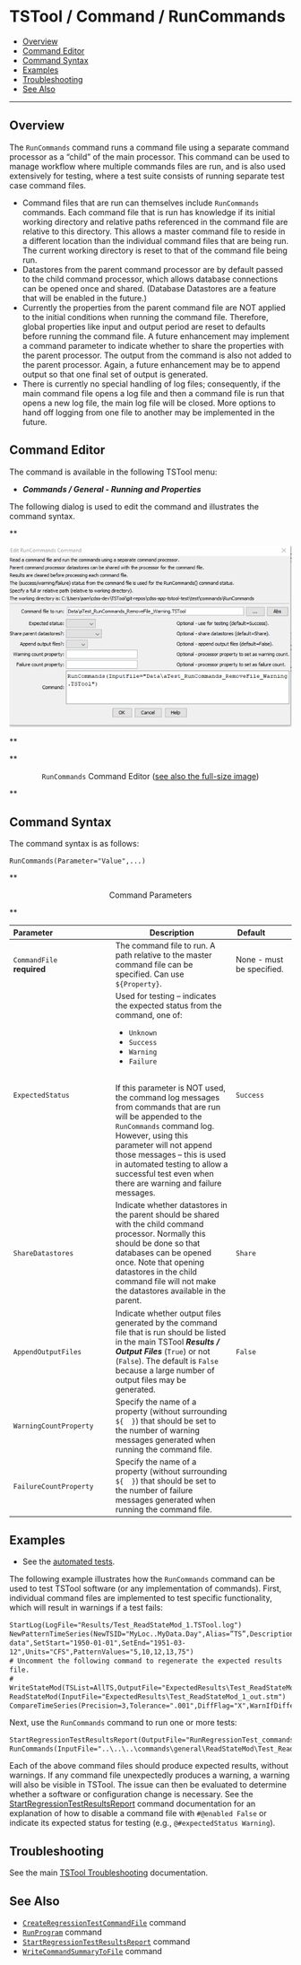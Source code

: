 # TSTool / Command / RunCommands #

*   [Overview](#overview)
*   [Command Editor](#command-editor)
*   [Command Syntax](#command-syntax)
*   [Examples](#examples)
*   [Troubleshooting](#troubleshooting)
*   [See Also](#see-also)

-------------------------

## Overview ##

The `RunCommands` command runs a command file using a separate command processor as a “child” of the main processor.
This command can be used to manage workflow where multiple commands files are run,
and is also used extensively for testing, where a test suite consists of running separate test case command files.

*   Command files that are run can themselves include `RunCommands` commands.
    Each command file that is run has knowledge if its initial working directory and
    relative paths referenced in the command file are relative to this directory.
    This allows a master command file to reside in a different location than the individual command files that are being run.
    The current working directory is reset to that of the command file being run.
*   Datastores from the parent command processor are by default passed to the child command processor,
    which allows database connections can be opened once and shared.
    (Database Datastores are a feature that will be enabled in the future.)
*   Currently the properties from the parent command file are NOT applied to the
    initial conditions when running the command file.
    Therefore, global properties like input and output period are reset to defaults before running the command file.
    A future enhancement may implement a command parameter to indicate whether to share the properties with the parent processor.
    The output from the command is also not added to the parent processor.
    Again, a future enhancement may be to append output so that one final set of output is generated.
*   There is currently no special handling of log files; consequently,
    if the main command file opens a log file and then a command file is run that opens a new log file,
    the main log file will be closed.
    More options to hand off logging from one file to another may be implemented in the future.

## Command Editor ##

The command is available in the following TSTool menu:

*   ***Commands / General - Running and Properties***

The following dialog is used to edit the command and illustrates the command syntax.

**<p style="text-align: center;">
![RunCommands command editor](RunCommands.png)
</p>**

**<p style="text-align: center;">
`RunCommands` Command Editor (<a href="../RunCommands.png">see also the full-size image</a>)
</p>**

## Command Syntax ##

The command syntax is as follows:

```text
RunCommands(Parameter="Value",...)
```
**<p style="text-align: center;">
Command Parameters
</p>**

| **Parameter**&nbsp;&nbsp;&nbsp;&nbsp;&nbsp;&nbsp;&nbsp;&nbsp;&nbsp;&nbsp;&nbsp;&nbsp;&nbsp;&nbsp;&nbsp;&nbsp;&nbsp;&nbsp;&nbsp;&nbsp;&nbsp;&nbsp;&nbsp;&nbsp;&nbsp;&nbsp; | **Description** | **Default**&nbsp;&nbsp;&nbsp;&nbsp;&nbsp;&nbsp;&nbsp;&nbsp;&nbsp;&nbsp; |
| --------------|-----------------|----------------- |
| `CommandFile`<br>**required** | The command file to run. A path relative to the master command file can be specified.  Can use `${Property}`. | None - must be specified. |
| `ExpectedStatus` | Used for testing – indicates the expected status from the command, one of: <ul><li>`Unknown`</li><li>`Success`</li><li>`Warning`</li><li>`Failure`</li></ul><br> If this parameter is NOT used, the command log messages from commands that are run will be appended to the `RunCommands` command log.  However, using this parameter will not append those messages – this is used in automated testing to allow a successful test even when there are warning and failure messages. | `Success` |
| `ShareDatastores` | Indicate whether datastores in the parent should be shared with the child command processor.  Normally this should be done so that databases can be opened once.  Note that opening datastores in the child command file will not make the datastores available in the parent. | `Share` |
| `AppendOutputFiles` | Indicate whether output files generated by the command file that is run should be listed in the main TSTool ***Results / Output Files*** (`True`) or not (`False`).  The default is `False` because a large number of output files may be generated. | `False` |
| `WarningCountProperty` | Specify the name of a property (without surrounding `${  }`) that should be set to the number of warning messages generated when running the command file. |  |
| `FailureCountProperty` | Specify the name of a property (without surrounding `${  }`) that should be set to the number of failure messages generated when running the command file. |  |

## Examples ##

* See the [automated tests](https://github.com/OpenCDSS/cdss-app-tstool-test/tree/master/test/commands/RunCommands).

The following example illustrates how the `RunCommands` command can be used to test TSTool software (or any implementation of commands).
First, individual command files are implemented to test specific functionality,
which will result in warnings if a test fails:

```
StartLog(LogFile="Results/Test_ReadStateMod_1.TSTool.log")
NewPatternTimeSeries(NewTSID="MyLoc..MyData.Day",Alias=”TS”,Description="Test data",SetStart="1950-01-01",SetEnd="1951-03-12",Units="CFS",PatternValues="5,10,12,13,75")
# Uncomment the following command to regenerate the expected results file.
# WriteStateMod(TSList=AllTS,OutputFile="ExpectedResults\Test_ReadStateMod_1_out.stm")
ReadStateMod(InputFile="ExpectedResults\Test_ReadStateMod_1_out.stm")
CompareTimeSeries(Precision=3,Tolerance=".001",DiffFlag="X",WarnIfDifferent=True)
```
Next, use the `RunCommands` command to run one or more tests:

```
StartRegressionTestResultsReport(OutputFile="RunRegressionTest_commands_general.TSTool.out.txt")
RunCommands(InputFile="..\..\..\commands\general\ReadStateMod\Test_ReadStateMod_1.TSTool")
```

Each of the above command files should produce expected results, without warnings.
If any command file unexpectedly produces a warning, a warning will also be visible in TSTool.
The issue can then be evaluated to determine whether a software or configuration change is necessary.
See the [StartRegressionTestResultsReport](../StartRegressionTestResultsReport/StartRegressionTestResultsReport.md)
command documentation for an explanation of how to disable a command file with `#@enabled False`
or indicate its expected status for testing (e.g., `@#expectedStatus Warning`).

## Troubleshooting ##

See the main [TSTool Troubleshooting](../../troubleshooting/troubleshooting.md) documentation.

## See Also ##

*   [`CreateRegressionTestCommandFile`](../CreateRegressionTestCommandFile/CreateRegressionTestCommandFile.md) command
*   [`RunProgram`](../RunProgram/RunProgram.md) command
*   [`StartRegressionTestResultsReport`](../StartRegressionTestResultsReport/StartRegressionTestResultsReport.md) command
*   [`WriteCommandSummaryToFile`](../WriteCommandSummaryToFile/WriteCommandSummaryToFile.md) command
